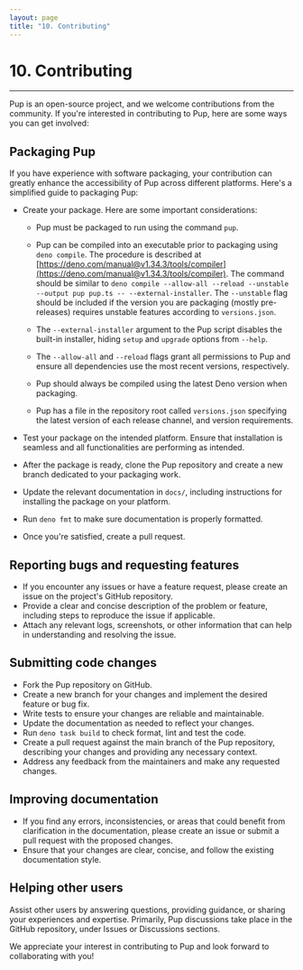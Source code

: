 ```yaml
---
layout: page
title: "10. Contributing"
---
```


# 10. Contributing

---

Pup is an open-source project, and we welcome contributions from the community. If you're interested in contributing to Pup, here are some ways you can get involved:

## Packaging Pup

If you have experience with software packaging, your contribution can greatly enhance the accessibility of Pup across different platforms. Here's a simplified guide to packaging Pup:

- Create your package. Here are some important considerations:

  - Pup must be packaged to run using the command `pup`.

  - Pup can be compiled into an executable prior to packaging using `deno compile`. The procedure is described at
    [https://deno.com/manual@v1.34.3/tools/compiler](https://deno.com/manual@v1.34.3/tools/compiler). The command should be similar to
    `deno compile --allow-all --reload --unstable --output pup pup.ts -- --external-installer`. The `--unstable` flag should be included if the version you are packaging (mostly pre-releases) requires
    unstable features according to `versions.json`.

  - The `--external-installer` argument to the Pup script disables the built-in installer, hiding `setup` and `upgrade` options from `--help`.

  - The `--allow-all` and `--reload` flags grant all permissions to Pup and ensure all dependencies use the most recent versions, respectively.

  - Pup should always be compiled using the latest Deno version when packaging.

  - Pup has a file in the repository root called `versions.json` specifying the latest version of each release channel, and version requirements.

- Test your package on the intended platform. Ensure that installation is seamless and all functionalities are performing as intended.

- After the package is ready, clone the Pup repository and create a new branch dedicated to your packaging work.

- Update the relevant documentation in `docs/`, including instructions for installing the package on your platform.

- Run `deno fmt` to make sure documentation is properly formatted.

- Once you're satisfied, create a pull request.

## Reporting bugs and requesting features

- If you encounter any issues or have a feature request, please create an issue on the project's GitHub repository.
- Provide a clear and concise description of the problem or feature, including steps to reproduce the issue if applicable.
- Attach any relevant logs, screenshots, or other information that can help in understanding and resolving the issue.

## Submitting code changes

- Fork the Pup repository on GitHub.
- Create a new branch for your changes and implement the desired feature or bug fix.
- Write tests to ensure your changes are reliable and maintainable.
- Update the documentation as needed to reflect your changes.
- Run `deno task build` to check format, lint and test the code.
- Create a pull request against the main branch of the Pup repository, describing your changes and providing any necessary context.
- Address any feedback from the maintainers and make any requested changes.

## Improving documentation

- If you find any errors, inconsistencies, or areas that could benefit from clarification in the documentation, please create an issue or submit a pull request with the proposed changes.
- Ensure that your changes are clear, concise, and follow the existing documentation style.

## Helping other users

Assist other users by answering questions, providing guidance, or sharing your experiences and expertise. Primarily, Pup discussions take place in the GitHub repository, under Issues or Discussions
sections.

We appreciate your interest in contributing to Pup and look forward to collaborating with you!
